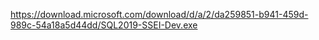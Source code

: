 https://download.microsoft.com/download/d/a/2/da259851-b941-459d-989c-54a18a5d44dd/SQL2019-SSEI-Dev.exe
